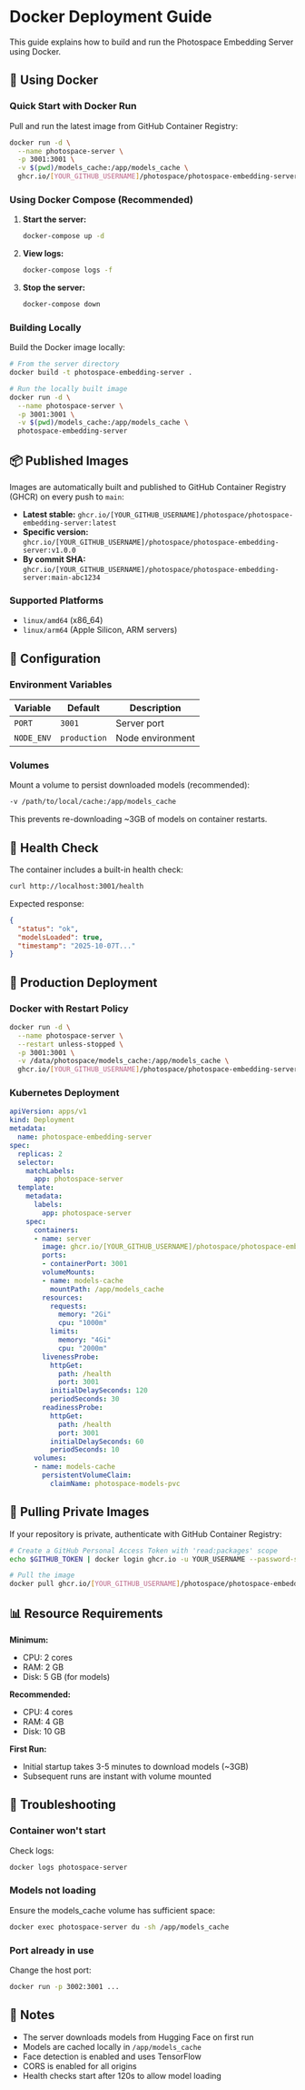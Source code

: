 # Docker Deployment Guide

This guide explains how to build and run the Photospace Embedding Server using Docker.

## 🐳 Using Docker

### Quick Start with Docker Run

Pull and run the latest image from GitHub Container Registry:

```bash
docker run -d \
  --name photospace-server \
  -p 3001:3001 \
  -v $(pwd)/models_cache:/app/models_cache \
  ghcr.io/[YOUR_GITHUB_USERNAME]/photospace/photospace-embedding-server:latest
```

### Using Docker Compose (Recommended)

1. **Start the server:**
   ```bash
   docker-compose up -d
   ```

2. **View logs:**
   ```bash
   docker-compose logs -f
   ```

3. **Stop the server:**
   ```bash
   docker-compose down
   ```

### Building Locally

Build the Docker image locally:

```bash
# From the server directory
docker build -t photospace-embedding-server .

# Run the locally built image
docker run -d \
  --name photospace-server \
  -p 3001:3001 \
  -v $(pwd)/models_cache:/app/models_cache \
  photospace-embedding-server
```

## 📦 Published Images

Images are automatically built and published to GitHub Container Registry (GHCR) on every push to `main`:

- **Latest stable:** `ghcr.io/[YOUR_GITHUB_USERNAME]/photospace/photospace-embedding-server:latest`
- **Specific version:** `ghcr.io/[YOUR_GITHUB_USERNAME]/photospace/photospace-embedding-server:v1.0.0`
- **By commit SHA:** `ghcr.io/[YOUR_GITHUB_USERNAME]/photospace/photospace-embedding-server:main-abc1234`

### Supported Platforms

- `linux/amd64` (x86_64)
- `linux/arm64` (Apple Silicon, ARM servers)

## 🔧 Configuration

### Environment Variables

| Variable | Default | Description |
|----------|---------|-------------|
| `PORT` | `3001` | Server port |
| `NODE_ENV` | `production` | Node environment |

### Volumes

Mount a volume to persist downloaded models (recommended):

```bash
-v /path/to/local/cache:/app/models_cache
```

This prevents re-downloading ~3GB of models on container restarts.

## 🏥 Health Check

The container includes a built-in health check:

```bash
curl http://localhost:3001/health
```

Expected response:
```json
{
  "status": "ok",
  "modelsLoaded": true,
  "timestamp": "2025-10-07T..."
}
```

## 🚀 Production Deployment

### Docker with Restart Policy

```bash
docker run -d \
  --name photospace-server \
  --restart unless-stopped \
  -p 3001:3001 \
  -v /data/photospace/models_cache:/app/models_cache \
  ghcr.io/[YOUR_GITHUB_USERNAME]/photospace/photospace-embedding-server:latest
```

### Kubernetes Deployment

```yaml
apiVersion: apps/v1
kind: Deployment
metadata:
  name: photospace-embedding-server
spec:
  replicas: 2
  selector:
    matchLabels:
      app: photospace-server
  template:
    metadata:
      labels:
        app: photospace-server
    spec:
      containers:
      - name: server
        image: ghcr.io/[YOUR_GITHUB_USERNAME]/photospace/photospace-embedding-server:latest
        ports:
        - containerPort: 3001
        volumeMounts:
        - name: models-cache
          mountPath: /app/models_cache
        resources:
          requests:
            memory: "2Gi"
            cpu: "1000m"
          limits:
            memory: "4Gi"
            cpu: "2000m"
        livenessProbe:
          httpGet:
            path: /health
            port: 3001
          initialDelaySeconds: 120
          periodSeconds: 30
        readinessProbe:
          httpGet:
            path: /health
            port: 3001
          initialDelaySeconds: 60
          periodSeconds: 10
      volumes:
      - name: models-cache
        persistentVolumeClaim:
          claimName: photospace-models-pvc
```

## 🔐 Pulling Private Images

If your repository is private, authenticate with GitHub Container Registry:

```bash
# Create a GitHub Personal Access Token with 'read:packages' scope
echo $GITHUB_TOKEN | docker login ghcr.io -u YOUR_USERNAME --password-stdin

# Pull the image
docker pull ghcr.io/[YOUR_GITHUB_USERNAME]/photospace/photospace-embedding-server:latest
```

## 📊 Resource Requirements

**Minimum:**
- CPU: 2 cores
- RAM: 2 GB
- Disk: 5 GB (for models)

**Recommended:**
- CPU: 4 cores
- RAM: 4 GB
- Disk: 10 GB

**First Run:**
- Initial startup takes 3-5 minutes to download models (~3GB)
- Subsequent runs are instant with volume mounted

## 🐛 Troubleshooting

### Container won't start

Check logs:
```bash
docker logs photospace-server
```

### Models not loading

Ensure the models_cache volume has sufficient space:
```bash
docker exec photospace-server du -sh /app/models_cache
```

### Port already in use

Change the host port:
```bash
docker run -p 3002:3001 ...
```

## 📝 Notes

- The server downloads models from Hugging Face on first run
- Models are cached locally in `/app/models_cache`
- Face detection is enabled and uses TensorFlow
- CORS is enabled for all origins
- Health checks start after 120s to allow model loading

